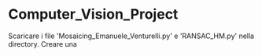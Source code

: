 # Computer_Vision_Project
Scaricare i file 'Mosaicing_Emanuele_Venturelli.py' e 'RANSAC_HM.py' nella directory.
Creare una 
